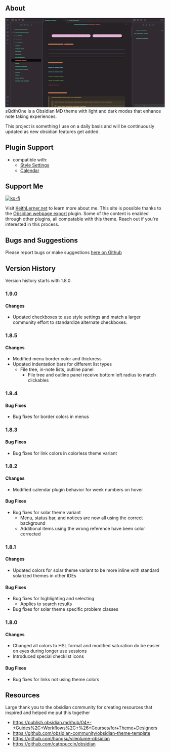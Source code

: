 ## About
![Sample Image](https://github.com/KeithLerner/ObsidianMDsQdthOne/blob/main/GarbledGif.gif)
sQdthOne is a Obsidian MD theme with light and dark modes that enhance note taking experiences. 

This project is something I use on a daily basis and will be continuously updated as new obsidian features get added. 

## Plugin Support
- compatible with:
  - [Style Settings](https://github.com/mgmeyers/obsidian-style-settings)
  - [Calendar](https://github.com/liamcain/obsidian-calendar-plugin)

## Support Me
[![ko-fi](https://ko-fi.com/img/githubbutton_sm.svg)](https://ko-fi.com/B0B4U35FR)

Visit [KeithLerner.net](https://www.KeithLerner.net/) to learn more about me. This site is possible thanks to the [Obsidian webpage export](https://github.com/KosmosisDire/obsidian-webpage-export) plugin. Some of the content is enabled through other plugins, all compatable with this theme. Reach out if you're interested in this process.

## Bugs and Suggestions
Please report bugs or make suggestions [here on Github](https://github.com/KeithLerner/ObsidianMDsQdthOne/issues)

## Version History
Version history starts with 1.8.0.
### 1.9.0
#### Changes
- Updated checkboxes to use style settings and match a larger community effort to standardize alternate checkboxes.
### 1.8.5
#### Changes
- Modified menu border color and thickness
- Updated indentation bars for different list types
  - File tree, in-note lists, outline panel
    - File tree and outline panel receive bottom left radius to match clickables
### 1.8.4
#### Bug Fixes
- Bug fixes for border colors in menus
### 1.8.3
#### Bug Fixes
- Bug fixes for link colors in colorless theme variant
### 1.8.2
#### Changes
- Modified calendar plugin behavior for week numbers on hover
#### Bug Fixes
- Bug fixes for solar theme variant
  - Menu, status bar, and notices are now all using the correct background
  - Additional items using the wrong reference have been color corrected
### 1.8.1
#### Changes
- Updated colors for solar theme variant to be more inline with standard solarized themes in other IDEs
#### Bug Fixes
- Bug fixes for highlighting and selecting
  - Applies to search results
- Bug fixes for solar theme specific problem classes
### 1.8.0
#### Changes
- Changed all colors to HSL format and modified saturation do be easier on eyes during longer use sessions
- Introduced special checklist icons
#### Bug Fixes
- Bug fixes for links not using theme colors

## Resources
Large thank you to the obsidian community for creating resources that inspired and helped me put this together
- https://publish.obsidian.md/hub/04+-+Guides%2C+Workflows%2C+%26+Courses/for+Theme+Designers
- https://github.com/obsidian-community/obsidian-theme-template
- https://github.com/hungsu/vileplume-obsidian
- https://github.com/catppuccin/obsidian
